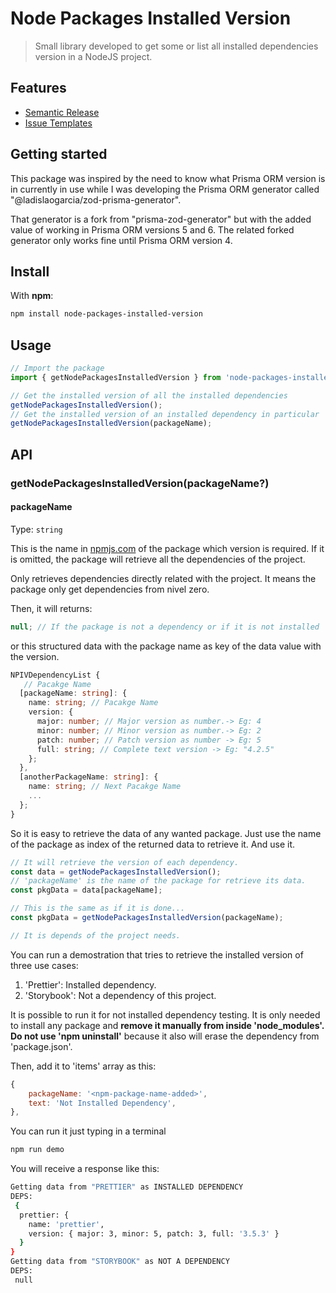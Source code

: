 # Node Packages Installed Version

> Small library developed to get some or list all installed dependencies version in a NodeJS project.

## Features

- [Semantic Release](https://github.com/semantic-release/semantic-release)
- [Issue Templates](https://github.com/ryansonshine/typescript-npm-package-template/tree/main/.github/ISSUE_TEMPLATE)

## Getting started

This package was inspired by the need to know what Prisma ORM version is in currently in use while I was developing the Prisma ORM generator called "@ladislaogarcia/zod-prisma-generator".

That generator is a fork from "prisma-zod-generator" but with the added value of working in Prisma ORM versions 5 and 6. The related forked generator only works fine until Prisma ORM version 4.

## Install

With **npm**:

```bash
npm install node-packages-installed-version
```

## Usage

```ts
// Import the package
import { getNodePackagesInstalledVersion } from 'node-packages-installed-version';

// Get the installed version of all the installed dependencies
getNodePackagesInstalledVersion();
// Get the installed version of an installed dependency in particular
getNodePackagesInstalledVersion(packageName);
```

## API

### getNodePackagesInstalledVersion(packageName?)

#### packageName

Type: `string`

This is the name in [npmjs.com](https://npmjs.com) of the package which version is required. If it is omitted, the package will retrieve all the dependencies of the project.

Only retrieves dependencies directly related with the project. It means the package only get dependencies from nivel zero.

Then, it will returns:

```typescript
null; // If the package is not a dependency or if it is not installed
```

or this structured data with the package name as key of the data value with the version.

```typescript
NPIVDependencyList {
   // Pacakge Name
  [packageName: string]: {
    name: string; // Pacakge Name
    version: {
      major: number; // Major version as number.-> Eg: 4
      minor: number; // Minor version as number.-> Eg: 2
      patch: number; // Patch version as number -> Eg: 5
      full: string; // Complete text version -> Eg: "4.2.5"
    };
  },
  [anotherPackageName: string]: {
    name: string; // Next Pacakge Name
    ...
  };
}
```

So it is easy to retrieve the data of any wanted package. Just use the name of the package as index of the returned data to retrieve it. And use it.

```typescript
// It will retrieve the version of each dependency.
const data = getNodePackagesInstalledVersion();
// 'packageName' is the name of the package for retrieve its data.
const pkgData = data[packageName];

// This is the same as if it is done...
const pkgData = getNodePackagesInstalledVersion(packageName);

// It is depends of the project needs.
```

You can run a demostration that tries to retrieve the installed version of three use cases:

1. 'Prettier': Installed dependency.
2. 'Storybook': Not a dependency of this project.

It is possible to run it for not installed dependency testing. It is only needed to install any package and **remove it manually from inside 'node_modules'. Do not use 'npm uninstall'** because it also will erase the dependency from 'package.json'.

Then, add it to 'items' array as this:

```javascript
{
    packageName: '<npm-package-name-added>',
    text: 'Not Installed Dependency',
},
```

You can run it just typing in a terminal

```bash
npm run demo
```

You will receive a response like this:

```bash
Getting data from "PRETTIER" as INSTALLED DEPENDENCY
DEPS:
 {
  prettier: {
    name: 'prettier',
    version: { major: 3, minor: 5, patch: 3, full: '3.5.3' }
  }
}
Getting data from "STORYBOOK" as NOT A DEPENDENCY
DEPS:
 null
```

<!-- <a href="https://github.com/ryansonshine/typescript-npm-package-template/actions/workflows/release.yml">
  <img src="https://github.com/ryansonshine/typescript-npm-package-template/actions/workflows/release.yml/badge.svg">
  </a>
<a href="https://www.npmtrends.com/typescript-npm-package-template">
  <img src="https://img.shields.io/npm/dt/typescript-npm-package-template">
</a>
<a href="https://www.npmjs.com/package/typescript-npm-package-template">
  <img src="https://img.shields.io/npm/v/typescript-npm-package-template">
</a>
<a href="https://github.com/ryansonshine/typescript-npm-package-template/issues">
  <img src="https://img.shields.io/github/issues/ryansonshine/typescript-npm-package-template">
</a>
<a href="https://codecov.io/gh/ryansonshine/typescript-npm-package-template">
  <img src="https://codecov.io/gh/ryansonshine/typescript-npm-package-template/branch/main/graph/badge.svg">
</a>
  <a href="https://github.com/semantic-release/semantic-release">
    <img src="https://img.shields.io/badge/%20%20%F0%9F%93%A6%F0%9F%9A%80-semantic--release-e10079.svg">
  </a>
  <a href="http://commitizen.github.io/cz-cli/">
    <img src="https://img.shields.io/badge/commitizen-friendly-brightgreen.svg">
  </a> -->

